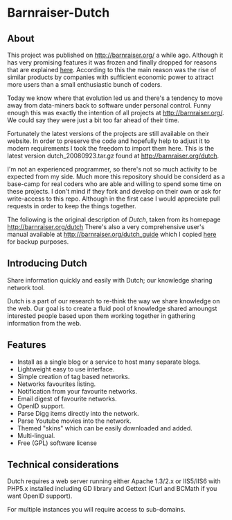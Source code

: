 # Barnraiser-Dutch

## About
This project was published on http://barnraiser.org/ a while ago. Although it has very promising features it was frozen and finally dropped for reasons that are explained [here](http://barnraiser.org/signing_off). According to this the main reason was the rise of similar products by companies with sufficient economic power to attract more users than a small enthusiastic bunch of coders.

Today we know where that evolution led us and there's a tendency to move away from data-miners back to software under personal control. Funny enough this was exactly the intention of all projects at http://barnraiser.org/. We could say they were just a bit too far ahead of their time.

Fortunately the latest versions of the projects are still available on their website. In order to preserve the code and hopefully help to adjust it to modern requirements I took the freedom to import them here. 
This is the latest version dutch_20080923.tar.gz found at http://barnraiser.org/dutch.

I'm not an experienced programmer, so there's not so much activity to be expected from my side. Much more this repository should be considerd as a base-camp for real coders who are able and willing to spend some time on these projects. I don't mind if they fork and develop on their own or ask for write-access to this repo. Although in the first case I would appreciate pull requests in order to keep the things together.

The following is the original description of *Dutch*, taken from its homepage http://barnraiser.org/dutch
There's also a very comprehensive user's manual available at http://barnraiser.org/dutch_guide which I copied
[here](documents/dutch_guide.html) for backup purposes.

## Introducing Dutch
Share information quickly and easily with Dutch; our knowledge sharing network tool.

Dutch is a part of our research to re-think the way we share knowledge on the web. Our goal is to create a fluid pool of knowledge shared amoungst
interested people based upon them working together in gathering information from the web.

## Features
* Install as a single blog or a service to host many separate blogs.
* Lightweight easy to use interface.
* Simple creation of tag based networks.
* Networks favourites listing.
* Notification from your favourite networks.
* Email digest of favourite networks.
* OpenID support.
* Parse Digg items directly into the network.
* Parse Youtube movies into the network.
* Themed "skins" which can be easily downloaded and added.
* Multi-lingual.
* Free (GPL) software license

## Technical considerations
Dutch requires a web server running either Apache 1.3/2.x or IIS5/IIS6 with PHP5.x installed including GD library and Gettext (Curl and BCMath if you
want OpenID support).

For multiple instances you will require access to sub-domains.
